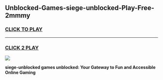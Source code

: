 
## Unblocked-Games-siege-unblocked-Play-Free-2mmmy
<h3>
<a href="https://premium76.site?title=siege-unblocked&ref=23A">CLICK TO PLAY</a></h3>
<hr>

<h3>
<a href="https://premium76.site?title=siege-unblocked&ref=23A">CLICK 2 PLAY</a>
  
</h3>

<a href="https://premium76.site?title=siege-unblocked&ref=23A"><img src="https://clearcache.store/games.png"></a>


**siege-unblocked games unblocked: Your Gateway to Fun and Accessible Online Gaming**

